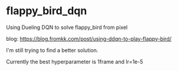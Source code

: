 # flappy_bird_dqn
Using Dueling DQN to solve flappy_bird from pixel

blog: https://blog.fromkk.com/post/using-ddqn-to-play-flappy-bird/

I'm still trying to find a better solution.

Currently the best hyperparameter is 1frame and lr=1e-5
